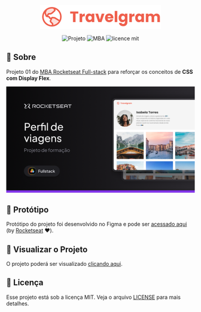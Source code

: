 <p align="center">  
   <img src="./assets/logo.svg" alt="Logotipo"/> 
</p>

<div align="center">

![Projeto](https://img.shields.io/badge/danilosalvador-travelgram-green)
![MBA](https://img.shields.io/badge/MBA-full--stack-8234e9)
![licence mit](https://img.shields.io/badge/license-MIT-green)

</div>

## 📖 Sobre

Projeto 01 do [MBA Rocketseat Full-stack](https://www.rocketseat.com.br/mba) para reforçar os conceitos de **CSS com Display Flex**.

<p align="center">  
   <img src="files/banner.png" alt="Banner do projeto"/> 
</p>

## 🎨 Protótipo

Protótipo do projeto foi desenvolvido no Figma e pode ser [acessado aqui](files/prototype.fig) (by [Rocketseat](https://github.com/rocketseat) ❤️).

## 🚀 Visualizar o Projeto

O projeto poderá ser visualizado [clicando aqui](https://danilosalvador.github.io/travelgram/).

## 📝 Licença
Esse projeto está sob a licença MIT. Veja o arquivo [LICENSE](LICENSE) para mais detalhes.